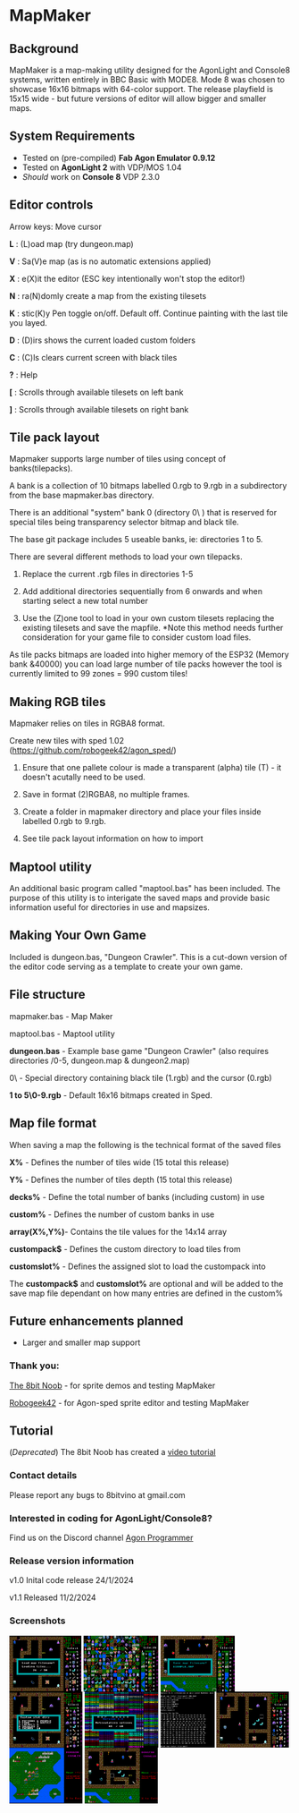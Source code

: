 # MapMaker

## Background
MapMaker is a map-making utility designed for the AgonLight and Console8 systems, written entirely in BBC Basic with MODE8. Mode 8 was chosen to showcase 16x16 bitmaps with 64-color support. The release playfield is 15x15 wide - but future versions of editor will allow bigger and smaller maps.

## System Requirements
- Tested on (pre-compiled) **Fab Agon Emulator 0.9.12**
- Tested on **AgonLight 2** with VDP/MOS 1.04 
- *Should* work on **Console 8** VDP 2.3.0

## Editor controls
Arrow keys: Move cursor

**L** : (L)oad map (try dungeon.map)

**V** : Sa(V)e map (as is no automatic extensions applied)

**X** : e(X)it the editor (ESC key intentionally won't stop the editor!)

**N** : ra(N)domly create a map from the existing tilesets

**K** : stic(K)y Pen toggle on/off. Default off. Continue painting with the last tile you layed.

**D** : (D)irs shows the current loaded custom folders

**C** : (C)ls clears current screen with black tiles

**?** : Help

**[** : Scrolls through available tilesets on left bank

**]** : Scrolls through available tilesets on right bank

 
## Tile pack layout
Mapmaker supports large number of tiles using concept of banks(tilepacks). 

A bank is a collection of 10 bitmaps labelled 0.rgb to 9.rgb in a subdirectory from the base mapmaker.bas directory. 

There is an additional "system" bank 0 (directory 0\ ) that is reserved for special tiles being transparency selector bitmap and black tile.

The base git package includes 5 useable banks, ie: directories 1 to 5. 

There are several different methods to load your own tilepacks.

1) Replace the current .rgb files in directories 1-5

2) Add additional directories sequentially from 6 onwards and when starting select a new total number

3) Use the (Z)one tool to load in your own custom tilesets replacing the existing tilesets and save the mapfile. *Note this method needs further consideration for your game file to consider custom load files.

As tile packs bitmaps are loaded into higher memory of the ESP32 (Memory bank &40000) you can load large number of tile packs however the tool is currently limited to 99 zones = 990 custom tiles!

## Making RGB tiles
Mapmaker relies on tiles in RGBA8 format. 

Create new tiles with sped 1.02 (https://github.com/robogeek42/agon_sped/) 
1) Ensure that one pallete colour is made a transparent (alpha) tile (T) - it doesn't acutally need to be used. 

2) Save in format (2)RGBA8, no multiple frames. 

3) Create a folder in mapmaker directory <yourdirectory> and place your files inside labelled 0.rgb to 9.rgb.

4) See tile pack layout information on how to import 

## Maptool utility
An additional basic program called "maptool.bas" has been included. The purpose of this utility is to interigate the saved maps and provide basic information useful for directories in use and mapsizes. 

## Making Your Own Game
Included is dungeon.bas, "Dungeon Crawler". This is a cut-down version of the editor code serving as a template to create your own game. 

## File structure
mapmaker.bas - Map Maker

maptool.bas - Maptool utility 

**dungeon.bas** - Example base game "Dungeon Crawler" (also requires directories /0-5, dungeon.map & dungeon2.map) 

0\ - Special directory containing black tile (1.rgb) and the cursor (0.rgb)

**1 to 5\0-9.rgb** - Default 16x16 bitmaps created in Sped. 

## Map file format
When saving a map the following is the technical format of the saved files

**X%** - Defines the number of tiles wide (15 total this release)

**Y%** - Defines the number of tiles depth (15 total this release)

**decks%** - Define the total number of banks (including custom) in use

**custom%** - Defines the number of custom banks in use

**array(X%,Y%)**- Contains the tile values for the 14x14 array 

**custompack$** - Defines the custom directory to load tiles from

**customslot%** - Defines the assigned slot to load the custompack into

The **custompack$** and **customslot%** are optional and will be added to the save map file dependant on how many entries are defined in the custom%

## Future enhancements planned
- Larger and smaller map support

### Thank you:
[The 8bit Noob](https://github.com/The-8bit-Noob) - for sprite demos and testing MapMaker

[Robogeek42](https://github.com/robogeek42) - for Agon-sped sprite editor and testing MapMaker

## Tutorial
(*Deprecated*) The 8bit Noob has created a [video tutorial](https://youtu.be/1-fgj9UJj9c?si=Hou5eBpbFkzGQucr)



### Contact details
Please report any bugs to 8bitvino at gmail.com


### Interested in coding for AgonLight/Console8? 
Find us on the Discord channel [Agon Programmer](https://discord.com/channels/1080130527908069467/1096246023799722014)


### Release version information
v1.0 Inital code release 24/1/2024

v1.1 Released 11/2/2024

### Screenshots
<a href="loading.png" target="blank"><img align="center" src="https://github.com/8BitVino/mapmaker/blob/main/screenshots/loading.png" height="100" /></a>
<a href="random.png" target="blank"><img align="center" src="https://github.com/8BitVino/mapmaker/blob/main/screenshots/random.png" height="100" /></a>
<a href="save.png" target="blank"><img align="center" src="https://github.com/8BitVino/mapmaker/blob/main/screenshots/save.png" height="100" /></a>
<a href="slots.png" target="blank"><img align="center" src="https://github.com/8BitVino/mapmaker/blob/main/screenshots/slots.png" height="100" /></a>
<a href="start.png" target="blank"><img align="center" src="https://github.com/8BitVino/mapmaker/blob/main/screenshots/start.png" height="100" /></a>
<a href="tooltest.png" target="blank"><img align="center" src="https://github.com/8BitVino/mapmaker/blob/main/screenshots/tooltest.png" height="100" /></a>
<a href="dungeon.png" target="blank"><img align="center" src="https://github.com/8BitVino/mapmaker/blob/main/screenshots/dungeon.png" height="100" /></a>
<a href="dungeon2.png" target="blank"><img align="center" src="https://github.com/8BitVino/mapmaker/blob/main/screenshots/dungeon2.png" height="100" /></a>
<a href="dungeon3.png" target="blank"><img align="center" src="https://github.com/8BitVino/mapmaker/blob/main/screenshots/dungeon3.png" height="100" /></a>

